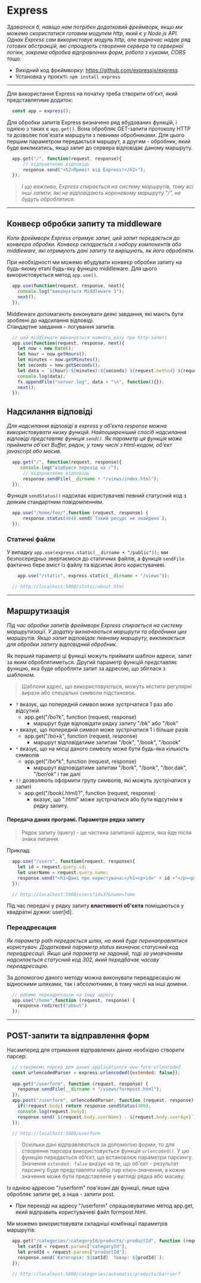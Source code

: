 # Express

_Здавалося б, навіщо нам потрібен додатковий фреймворк, якщо ми можемо скористатися готовим модулем http, який є у Node.js API. Однак Express сам використовує модуль http, але водночас надає ряд готових абстракцій, які спрощують створення сервера та серверної логіки, зокрема обробка відправлених форм, робота з куками, CORS тощо._

* Вихідний код фреймворку: https://github.com/expressjs/express
* Установка у проєкті: `npm install express`

- - -

Для використання Express на початку треба створити об'єкт, який представлятиме додаток:
```javascript
  const app = express();
```

Для обробки запитів Express визначено ряд вбудованих функцій, і однією з таких є `app.get()`. Вона обробляє GET-запити протоколу HTTP та дозволяє пов'язати маршрути з певними обробниками. Для цього першим параметром передається маршрут, а другим - обробник, який буде викликатись, якщо запит до сервера відповідає даному маршруту.

```javascript
  app.get("/", function(request, response){     
      // відправляємо відповідь
      response.send("<h2>Привіт від Express!</h2>");
  });
```

> _І що важливо, Express спирається на систему маршрутів, тому всі інші запити, які не відповідають кореневому маршруту "/", не будуть оброблятися._

- - -

## Конвеєр обробки запиту та middleware

_Коли фреймворк Express отримує запит, цей запит передається до конвеєра обробки. Конвеєр складається з набору компонентів або middleware, які отримують дані запиту та вирішують, як його обробляти._

При необхідності ми можемо вбудувати конвеєр обробки запиту на будь-якому етапі будь-яку функцію middleware. Для цього використовується метод `app.use()`.

```javascript
  app.use(function(request, response, next){    
    console.log("виконується Middleware 1");
    next();
  });
```

Middleware допомагають виконувати деякі завдання, які мають бути зроблені до надсилання відповіді.\
Стандартне завдання – логування запитів.

```javascript
  // цей middleware виконується кожного разу при http-запиті
  app.use(function(request, response, next){     
    let now = new Date();
    let hour = now.getHours();
    let minutes = now.getMinutes();
    let seconds = now.getSeconds();
    let data = `${hour}:${minutes}:${seconds} ${request.method} ${request.url} ${request.get("user-agent")}`;
    console.log(data);
    fs.appendFile("server.log", data + "\n", function(){});
    next();
  });
```

## Надсилання відповіді

_Для надсилання відповіді в express у об'єкта response можна використовувати низку функцій. Найпоширеніший спосіб надсилання відповіді представляє функція `send()`. Як параметр ця функція може приймати об'єкт Buffer, рядок, у тому числі з html-кодом, об'єкт javascript або масив._

```javascript
  app.get("/", function(request, response){
     console.log("відбувся перехід на /");
      // відправляємо відповідь
	  response.sendFile(__dirname + "/views/index.html");
  });
```

Функція ``sendStatus()`` надсилає користувачеві певний статусний код з деяким стандартним повідомленням.

```javascript
  app.use("/home/foo/",function (request, response) {
      response.status(404).send(`Такий ресурс не знайдено`);
  });
```

### Статичні файли

У випадку ``app.use(express.static(__dirname + "/public"));`` ми безпосередньо звертаємося до статичних файлів, а функція ``sendFile`` фактично бере вміст із файлу та відсилає його користувачеві.

```javascript
    app.use("/static", express.static(__dirname + "/views"));

  // http://localhost:5000/static/about.html
```

- - -

## Маршрутизація

_Під час обробки запитів фреймворк Express спирається на систему маршрутизації. У додатку визначаються маршрути та обробники цих маршрутів. Якщо запит відповідає певному маршруту, викликається для обробки запиту відповідний обробник._

Як перший параметр ці функції можуть приймати шаблон адреси, запит за яким оброблятиметься. Другий параметр функцій представляє функцію, яка буде обробляти запит за адресою, що збіглася з шаблоном.

> Шаблони адрес, що використовуються, можуть містити регулярні вирази або спеціальні символи підстановок.
* `?` вказує, що попередній символ може зустрічатися 1 раз або відсутній
  + app.get("/bo?k", function (request, response)
    - маршрут буде відповідати рядку запиту "/bk" або "/bok"
* `+` вказує, що попередній символ може зустрічатися 1 і більше разів
  + app.get("/bo+k", function (request, response)
    - маршрут відповідатиме запитам "/bok", "/book", "/booоk"
* `*` вказує, що на місці даного символу може бути будь-яка кількість символів
  + app.get("/bo*k", function (request, response)
    - маршрут відповідатиме запитам "/bork", "/bonk", "/bor.dak", "/bor/ok" і так далі
* `()` дозволяють оформити групу символів, які можуть зустрічатися у запиті
  + app.get("/book(.html)?", function (request, response)
    - вказує, що ".html" може зустрічатися або бути відсутнім в рядку запиту.

#### Передача даних програмі. Параметри рядка запиту

> Рядок запиту (query) - це частина запитаної адреси, яка йде після знака питання.

Приклад: 
```javascript
  app.use("/users", function(request, response){      
    let id = request.query.id;
    let userName = request.query.name;
    response.send("<h1>Дані про користувача:</h1><p>id=" + id +"</p><p>name=" + userName + "</p>");
  });

  // http://localhost:5000/users?id=37&name=Tome
```

Під час передачі у рядку запиту **властивості об'єкта** поміщаються у квадратні дужки: user[id].

### Переадресация

_Як параметр path передається шлях, на який буде перенаправлятися користувач. Додатковий параметр status визначає статусний код переадресації. Якщо цей параметр не заданий, тоді за умовчанням надсилається статусний код 302, який передбачає часову переадресацію._

За допомогою даного методу можна виконувати переадресацію як відносними шляхами, так і абсолютними, в тому числі на інші домени.

```javascript
  // робимо переадресацію на іншу адресу
  app.use("/home",function (request, response) {
    response.redirect("about")
  });
```

- - -

## POST-запити та відправлення форм

Насамперед для отримання відправлених даних необхідно створити парсер:

```javascript
  // створюємо парсер для даних application/x-www-form-urlencoded
  const urlencodedParser = express.urlencoded({extended: false});
  
  app.get("/userform", function (request, response) {
    response.sendFile(__dirname + "/views/formpost.html");
  });
  app.post("/userform", urlencodedParser, function (request, response) {
    if(!request.body) return response.sendStatus(400);
    console.log(request.body);
    response.send(`${request.body.userName} - ${request.body.userAge}`);
  });

  // http://localhost:5000/userform
```

> Оскільки дані відправляються за допомогою форми, то для створення парсера використовується функція `urlencoded()`. У цю функцію передається об'єкт, що встановлює параметри парсингу. Значення `extended: false` вказує на те, що об'єкт - результат парсингу буде представляти набір пар ключ-значення, а кожне значення може бути представлене у вигляді рядка або масиву.

Із однією адресою "/userform" пов'язані дві функції, лише одна обробляє запити get, а інша - запити post.
* При переході на адресу "/userform" спрацьовуватиме метод app.get, який відправить користувачеві файл formpost.html.

Ми можемо використовувати складніші комбінації параметрів маршрутів:

```javascript
  app.get("/categories/:categoryId/products/:productId", function (request, response) {
    let catId = request.params["categoryId"];
    let prodId = request.params["productId"];
    response.send(`Категорія: ${catId}  Товар: ${prodId}`);
  });

  // http://localhost:5000/categories/automatic/products/barrier7
```












